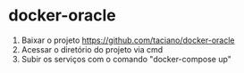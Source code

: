 # docker-oracle
1. Baixar o projeto https://github.com/taciano/docker-oracle
2. Acessar o diretório do projeto via cmd
3. Subir os serviços com o comando "docker-compose up"
